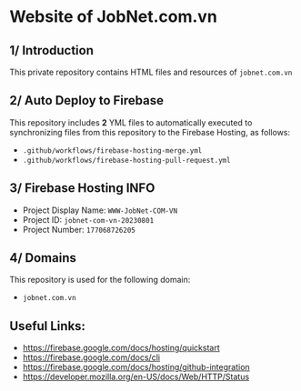 # Website of JobNet.com.vn

## 1/ Introduction
This private repository contains HTML files and resources of `jobnet.com.vn`

## 2/ Auto Deploy to Firebase
This repository includes **2** YML files to automatically executed to synchronizing files from this repository to the Firebase Hosting, as follows:
- `.github/workflows/firebase-hosting-merge.yml`
- `.github/workflows/firebase-hosting-pull-request.yml`

## 3/ Firebase Hosting INFO
- Project Display Name: `WWW-JobNet-COM-VN`
- Project ID: `jobnet-com-vn-20230801`
- Project Number: `177068726205`

## 4/ Domains
This repository is used for the following domain:
- `jobnet.com.vn`


## Useful Links:
- https://firebase.google.com/docs/hosting/quickstart
- https://firebase.google.com/docs/cli
- https://firebase.google.com/docs/hosting/github-integration
- https://developer.mozilla.org/en-US/docs/Web/HTTP/Status
